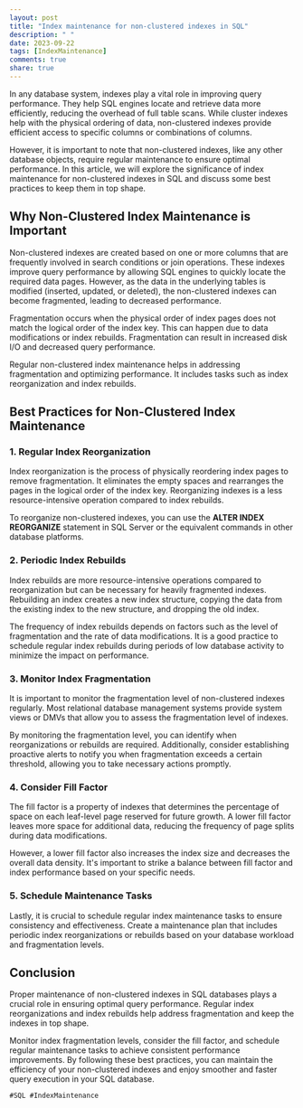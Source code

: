```yaml
---
layout: post
title: "Index maintenance for non-clustered indexes in SQL"
description: " "
date: 2023-09-22
tags: [IndexMaintenance]
comments: true
share: true
---
```


 In any database system, indexes play a vital role in improving query performance. They help SQL engines locate and retrieve data more efficiently, reducing the overhead of full table scans. While cluster indexes help with the physical ordering of data, non-clustered indexes provide efficient access to specific columns or combinations of columns.

 However, it is important to note that non-clustered indexes, like any other database objects, require regular maintenance to ensure optimal performance. In this article, we will explore the significance of index maintenance for non-clustered indexes in SQL and discuss some best practices to keep them in top shape.

## Why Non-Clustered Index Maintenance is Important

 Non-clustered indexes are created based on one or more columns that are frequently involved in search conditions or join operations. These indexes improve query performance by allowing SQL engines to quickly locate the required data pages. However, as the data in the underlying tables is modified (inserted, updated, or deleted), the non-clustered indexes can become fragmented, leading to decreased performance.

 Fragmentation occurs when the physical order of index pages does not match the logical order of the index key. This can happen due to data modifications or index rebuilds. Fragmentation can result in increased disk I/O and decreased query performance. 

 Regular non-clustered index maintenance helps in addressing fragmentation and optimizing performance. It includes tasks such as index reorganization and index rebuilds.

## Best Practices for Non-Clustered Index Maintenance

### 1. Regular Index Reorganization

 Index reorganization is the process of physically reordering index pages to remove fragmentation. It eliminates the empty spaces and rearranges the pages in the logical order of the index key. Reorganizing indexes is a less resource-intensive operation compared to index rebuilds.

 To reorganize non-clustered indexes, you can use the **ALTER INDEX REORGANIZE** statement in SQL Server or the equivalent commands in other database platforms.

### 2. Periodic Index Rebuilds

 Index rebuilds are more resource-intensive operations compared to reorganization but can be necessary for heavily fragmented indexes. Rebuilding an index creates a new index structure, copying the data from the existing index to the new structure, and dropping the old index.

 The frequency of index rebuilds depends on factors such as the level of fragmentation and the rate of data modifications. It is a good practice to schedule regular index rebuilds during periods of low database activity to minimize the impact on performance.

### 3. Monitor Index Fragmentation

 It is important to monitor the fragmentation level of non-clustered indexes regularly. Most relational database management systems provide system views or DMVs that allow you to assess the fragmentation level of indexes.

 By monitoring the fragmentation level, you can identify when reorganizations or rebuilds are required. Additionally, consider establishing proactive alerts to notify you when fragmentation exceeds a certain threshold, allowing you to take necessary actions promptly.

### 4. Consider Fill Factor

 The fill factor is a property of indexes that determines the percentage of space on each leaf-level page reserved for future growth. A lower fill factor leaves more space for additional data, reducing the frequency of page splits during data modifications.

 However, a lower fill factor also increases the index size and decreases the overall data density. It's important to strike a balance between fill factor and index performance based on your specific needs.

### 5. Schedule Maintenance Tasks

 Lastly, it is crucial to schedule regular index maintenance tasks to ensure consistency and effectiveness. Create a maintenance plan that includes periodic index reorganizations or rebuilds based on your database workload and fragmentation levels.

## Conclusion

 Proper maintenance of non-clustered indexes in SQL databases plays a crucial role in ensuring optimal query performance. Regular index reorganizations and index rebuilds help address fragmentation and keep the indexes in top shape.

 Monitor index fragmentation levels, consider the fill factor, and schedule regular maintenance tasks to achieve consistent performance improvements. By following these best practices, you can maintain the efficiency of your non-clustered indexes and enjoy smoother and faster query execution in your SQL database.

 `#SQL #IndexMaintenance`